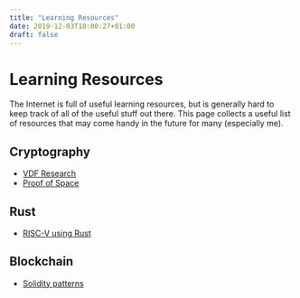 ```yaml
---
title: "Learning Resources"
date: 2019-12-03T18:00:27+01:00
draft: false
---
```


# Learning Resources
The Internet is full of useful learning resources, but is generally hard to keep track of all of the useful stuff out there. This page collects a useful list of resources that may come handy in the future for many (especially me).

## Cryptography
- [VDF Research](https://vdfresearch.org/)
- [Proof of Space](https://proofofspace.org/)

## Rust
- [RISC-V using Rust](https://osblog.stephenmarz.com/ch1.html)

## Blockchain
- [Solidity patterns](https://github.com/fravoll/solidity-patterns)